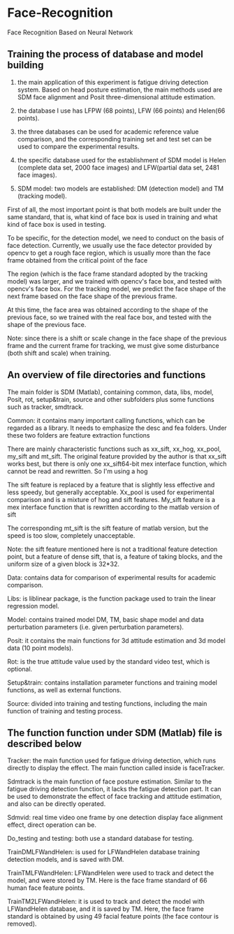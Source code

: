 # Face-Recognition

Face Recognition Based on Neural Network

## Training the process of database and model building

1) the main application of this experiment is fatigue driving detection system. Based on head posture estimation, the main methods used are SDM face alignment and Posit three-dimensional attitude estimation.

2) the database I use has LFPW (68 points), LFW (66 points) and Helen(66 points).

3) the three databases can be used for academic reference value comparison, and the corresponding training set and test set can be used to compare the experimental results.

4) the specific database used for the establishment of SDM model is Helen (complete data set, 2000 face images) and LFW(partial data set, 2481 face images).

5) SDM model: two models are established: DM (detection model) and TM (tracking model).

First of all, the most important point is that both models are built under the same standard, that is, what kind of face box is used in training and what kind of face box is used in testing.

To be specific, for the detection model, we need to conduct on the basis of face detection. Currently, we usually use the face detector provided by opencv to get a rough face region, which is usually more than the face frame obtained from the critical point of the face

The region (which is the face frame standard adopted by the tracking model) was larger, and we trained with opencv's face box, and tested with opencv's face box. For the tracking model, we predict the face shape of the next frame based on the face shape of the previous frame.

At this time, the face area was obtained according to the shape of the previous face, so we trained with the real face box, and tested with the shape of the previous face.

Note: since there is a shift or scale change in the face shape of the previous frame and the current frame for tracking, we must give some disturbance (both shift and scale) when training.

## An overview of file directories and functions

The main folder is SDM (Matlab), containing common, data, libs, model, Posit, rot, setup&train, source and other subfolders plus some functions such as tracker, smdtrack.

Common: it contains many important calling functions, which can be regarded as a library. It needs to emphasize the desc and fea folders. Under these two folders are feature extraction functions

There are mainly characteristic functions such as xx_sift, xx_hog, xx_pool, my_sift and mt_sift. The original feature provided by the author is that xx_sift works best, but there is only one xx_sift64-bit mex interface function, which cannot be read and rewritten. So I'm using a hog

The sift feature is replaced by a feature that is slightly less effective and less speedy, but generally acceptable. Xx_pool is used for experimental comparison and is a mixture of hog and sift features. My_sift feature is a mex interface function that is rewritten according to the matlab version of sift

The corresponding mt_sift is the sift feature of matlab version, but the speed is too slow, completely unacceptable.

Note: the sift feature mentioned here is not a traditional feature detection point, but a feature of dense sift, that is, a feature of taking blocks, and the uniform size of a given block is 32*32.

Data: contains data for comparison of experimental results for academic comparison.

Libs: is liblinear package, is the function package used to train the linear regression model.

Model: contains trained model DM, TM, basic shape model and data perturbation parameters (i.e. given perturbation parameters).

Posit: it contains the main functions for 3d attitude estimation and 3d model data (10 point models).

Rot: is the true attitude value used by the standard video test, which is optional.

Setup&train: contains installation parameter functions and training model functions, as well as external functions.

Source: divided into training and testing functions, including the main function of training and testing process.

## The function function under SDM (Matlab) file is described below

Tracker: the main function used for fatigue driving detection, which runs directly to display the effect. The main function called inside is faceTracker.

Sdmtrack is the main function of face posture estimation. Similar to the fatigue driving detection function, it lacks the fatigue detection part. It can be used to demonstrate the effect of face tracking and attitude estimation, and also can be directly operated.

Sdmvid: real time video one frame by one detection display face alignment effect, direct operation can be.

Do_testing and testing: both use a standard database for testing.

TrainDMLFWandHelen: is used for LFWandHelen database training detection models, and is saved with DM.

TrainTMLFWandHelen: LFWandHelen were used to track and detect the model, and were stored by TM. Here is the face frame standard of 66 human face feature points.

TrainTM2LFWandHelen: it is used to track and detect the model with LFWandHelen database, and it is saved by TM. Here, the face frame standard is obtained by using 49 facial feature points (the face contour is removed).